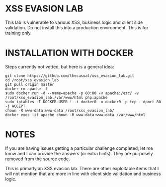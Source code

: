 # XSS EVASION LAB

This lab is vulnerable to various XSS, business logic and client side validation. Do not install this into a production environment. This is for training only.

# INSTALLATION WITH DOCKER

Steps currently not vetted, but here is a general idea:

```cd /root
git clone https://github.com/thecasual/xss_evasion_lab.git
cd /root/xss_evasion_lab
git pull origin master
docker rm apache -f
sudo docker run -d --name=apache -p 80:80 -v apache:/etc/ -v /root/xss_evasion_lab:/var/www/html php:apache
sudo iptables -I DOCKER-USER ! -i docker0 -o docker0 -p tcp --dport 80 -j ACCEPT
chown -R www-data:www-data /root/xss_evasion_lab/
docker exec -it apache chown -R www-data:www-data /var/www/html
```

# NOTES

If you are having issues getting a particular challenge completed, let me know and I can provide the answers (or extra hints). They are purposely removed from the source code.

This is primarly an XSS evasion lab. There are other exploitable items that I will not mention that are more in line with client side validation and business logic.
